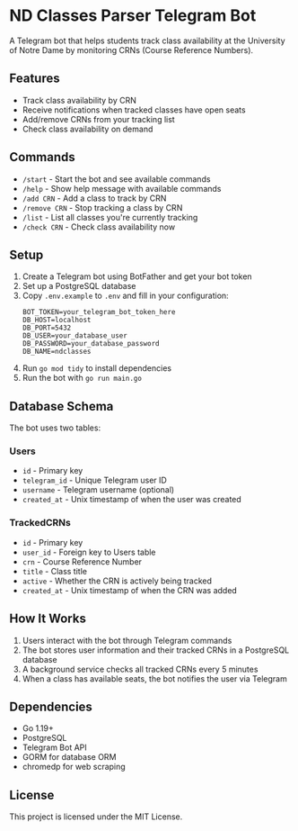 # ND Classes Parser Telegram Bot

A Telegram bot that helps students track class availability at the University of Notre Dame by monitoring CRNs (Course Reference Numbers).

## Features

- Track class availability by CRN
- Receive notifications when tracked classes have open seats
- Add/remove CRNs from your tracking list
- Check class availability on demand

## Commands

- `/start` - Start the bot and see available commands
- `/help` - Show help message with available commands
- `/add CRN` - Add a class to track by CRN
- `/remove CRN` - Stop tracking a class by CRN
- `/list` - List all classes you're currently tracking
- `/check CRN` - Check class availability now

## Setup

1. Create a Telegram bot using BotFather and get your bot token
2. Set up a PostgreSQL database
3. Copy `.env.example` to `.env` and fill in your configuration:
   ```
   BOT_TOKEN=your_telegram_bot_token_here
   DB_HOST=localhost
   DB_PORT=5432
   DB_USER=your_database_user
   DB_PASSWORD=your_database_password
   DB_NAME=ndclasses
   ```
4. Run `go mod tidy` to install dependencies
5. Run the bot with `go run main.go`

## Database Schema

The bot uses two tables:

### Users
- `id` - Primary key
- `telegram_id` - Unique Telegram user ID
- `username` - Telegram username (optional)
- `created_at` - Unix timestamp of when the user was created

### TrackedCRNs
- `id` - Primary key
- `user_id` - Foreign key to Users table
- `crn` - Course Reference Number
- `title` - Class title
- `active` - Whether the CRN is actively being tracked
- `created_at` - Unix timestamp of when the CRN was added

## How It Works

1. Users interact with the bot through Telegram commands
2. The bot stores user information and their tracked CRNs in a PostgreSQL database
3. A background service checks all tracked CRNs every 5 minutes
4. When a class has available seats, the bot notifies the user via Telegram

## Dependencies

- Go 1.19+
- PostgreSQL
- Telegram Bot API
- GORM for database ORM
- chromedp for web scraping

## License

This project is licensed under the MIT License.